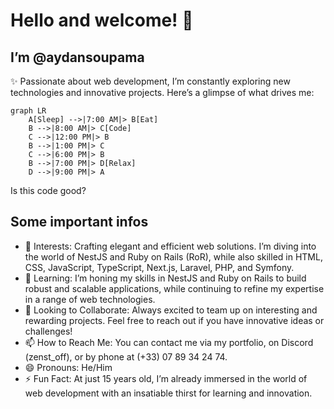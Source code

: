 # Hello and welcome! 👋
## I’m @aydansoupama

✨ Passionate about web development, I’m constantly exploring new technologies and innovative projects. Here’s a glimpse of what drives me:
```mermaid
graph LR
    A[Sleep] -->|7:00 AM|> B[Eat]
    B -->|8:00 AM|> C[Code]
    C -->|12:00 PM|> B
    B -->|1:00 PM|> C
    C -->|6:00 PM|> B
    B -->|7:00 PM|> D[Relax]
    D -->|9:00 PM|> A
```
Is this code good?

## Some important infos
-    🔭 Interests: Crafting elegant and efficient web solutions. I’m diving into the world of NestJS and Ruby on Rails (RoR), while also skilled in HTML, CSS, JavaScript, TypeScript, Next.js, Laravel, PHP, and Symfony.
-    🌱 Learning: I’m honing my skills in NestJS and Ruby on Rails to build robust and scalable applications, while continuing to refine my expertise in a range of web technologies.
-    💞️ Looking to Collaborate: Always excited to team up on interesting and rewarding projects. Feel free to reach out if you have innovative ideas or challenges!
-    📫 How to Reach Me: You can contact me via my portfolio, on Discord (zenst_off), or by phone at (+33) 07 89 34 24 74.
-    😄 Pronouns: He/Him
-    ⚡ Fun Fact: At just 15 years old, I’m already immersed in the world of web development with an insatiable thirst for learning and innovation.
